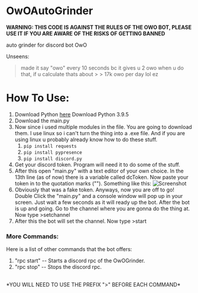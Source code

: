 # OwOAutoGrinder
__WARNING: THIS CODE IS AGAINST THE RULES OF THE OWO BOT, PLEASE USE IT IF YOU ARE AWARE OF THE RISKS OF GETTING BANNED__

auto grinder for discord bot OwO

Unseens:
> made it say "owo" every 10 seconds bc it gives u 2 owo when u do that, if u calculate thats about > > 17k owo per day lol ez

# __How To Use:__
1. Download Python [here](https://www.python.org/downloads/) Download Python 3.9.5
1. Download the main.py
1. Now since i used multiple modules in the file. You are going to download them. I use linux so i can't turn the thing into a .exe file. And if you are using linux u probably already know how to do these stuff.
    1. ```pip install requests```
    1. ```pip install pypresence```
    1. ```pip install discord.py```
1. Get your discord token. Program will need it to do some of the stuff.
1. After this open "main.py" with a text editor of your own choice. In the 13th line (as of now) there is a variable called dcToken. Now paste your token in to the quotation marks (""). Something like this:
![Screenshot](https://i.imgur.com/0LsLqwK.png)
1. Obviously that was a fake token. Anyways, now you are off to go! Double Click the "main.py" and a console window will pop up in your screen. Just wait a few seconds as it will ready up the bot. After the bot is up and going. Go to the channel where you are gonna do the thing at. Now type >setchannel
1. After this the bot will set the channel. Now type >start

### More Commands:
Here is a list of other commands that the bot offers:
1. "rpc start" -- Starts a discord rpc of the OwOGrinder.
1. "rpc stop" -- Stops the discord rpc.
</br>
*YOU WILL NEED TO USE THE PREFIX ">" BEFORE EACH COMMAND*
